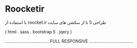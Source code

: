 # Roocketir

  با استفاده از roocket.ir طراحی 5 تا از سکشن های سایت  

( html . sass . bootstrap 5 . jqery )

....................................
          FULL RESPONSIVE
....................................
